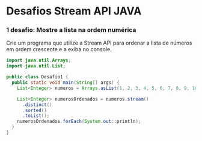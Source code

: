 # Desafios Stream API JAVA

### 1 desafio: Mostre a lista na ordem numérica
Crie um programa que utilize a Stream API para ordenar a lista de números em ordem crescente e a exiba no console.

```java
import java.util.Arrays;
import java.util.List;

public class Desafio1 {
  public static void main(String[] args) {
    List<Integer> numeros = Arrays.asList(1, 2, 3, 4, 5, 6, 7, 8, 9, 10, 5, 4, 3);

    List<Integer> numerosOrdenados = numeros.stream()
      .distinct()
      .sorted()
      .toList();
    numerosOrdenados.forEach(System.out::println);
  }
}
```
